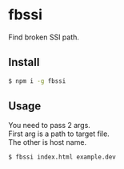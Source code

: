 # fbssi

Find broken SSI path.

## Install

```bash
$ npm i -g fbssi
```

## Usage

You need to pass 2 args.  
First arg is a path to target file.  
The other is host name.

```bash
$ fbssi index.html example.dev
```
